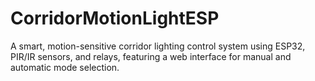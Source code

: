 # CorridorMotionLightESP
A smart, motion-sensitive corridor lighting control system using ESP32, PIR/IR sensors, and relays, featuring a web interface for manual and automatic mode selection.
